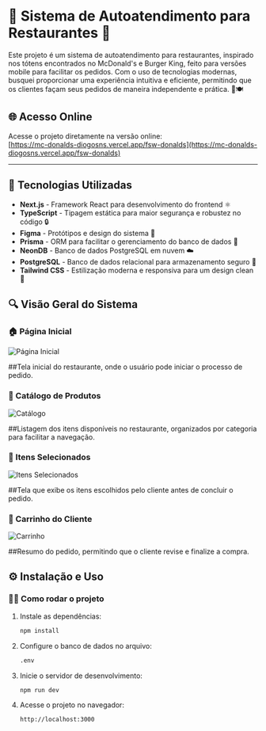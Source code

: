 # 🍔 Sistema de Autoatendimento para Restaurantes 🍟

Este projeto é um sistema de autoatendimento para restaurantes, inspirado nos tótens encontrados no McDonald's e Burger King, feito para versões mobile para facilitar os pedidos. Com o uso de tecnologias modernas, busquei proporcionar uma experiência intuitiva e eficiente, permitindo que os clientes façam seus pedidos de maneira independente e prática. 📱🍽️

## 🌐 Acesso Online

Acesse o projeto diretamente na versão online:  
[https://mc-donalds-diogosns.vercel.app/fsw-donalds](https://mc-donalds-diogosns.vercel.app/fsw-donalds)

---

## 🚀 Tecnologias Utilizadas

- **Next.js** - Framework React para desenvolvimento do frontend ⚛️
- **TypeScript** - Tipagem estática para maior segurança e robustez no código 🔒
- **Figma** - Protótipos e design do sistema 🎨
- **Prisma** - ORM para facilitar o gerenciamento do banco de dados 💾
- **NeonDB** - Banco de dados PostgreSQL em nuvem ☁️
- **PostgreSQL** - Banco de dados relacional para armazenamento seguro 🔐
- **Tailwind CSS** - Estilização moderna e responsiva para um design clean 💅

## 🔍 Visão Geral do Sistema

### 🏠 Página Inicial


![Página Inicial](imagensReadme/1.jpg)  


##Tela inicial do restaurante, onde o usuário pode iniciar o processo de pedido.

### 🍕 Catálogo de Produtos


![Catálogo](imagensReadme/2.jpg)  


##Listagem dos itens disponíveis no restaurante, organizados por categoria para facilitar a navegação.

### 🛒 Itens Selecionados


![Itens Selecionados](imagensReadme/3.jpg)  


##Tela que exibe os itens escolhidos pelo cliente antes de concluir o pedido.

### 🧾 Carrinho do Cliente


![Carrinho](imagensReadme/4.jpg)  


##Resumo do pedido, permitindo que o cliente revise e finalize a compra.

## ⚙️ Instalação e Uso

### 🏃‍♂️ Como rodar o projeto

1. Instale as dependências:  
   ```sh
   npm install
2. Configure o banco de dados no arquivo:  
   ```sh
   .env

3. Inicie o servidor de desenvolvimento:
   ```sh
   npm run dev
   
5. Acesse o projeto no navegador:
    ```sh  
   http://localhost:3000

